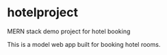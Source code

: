 # hotelproject
MERN stack demo project for hotel booking

This is a model web app built for booking hotel rooms.
